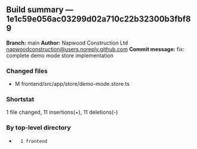 ## Build summary — 1e1c59e056ac03299d02a710c22b32300b3fbf89

**Branch:** main **Author:** Napwood Construction Ltd <napwoodconstruction@users.noreply.github.com>
**Commit message:** fix: complete demo mode store implementation

### Changed files

- M frontend/src/app/store/demo-mode.store.ts

### Shortstat

1 file changed, 11 insertions(+), 11 deletions(-)

### By top-level directory

-       1 frontend
